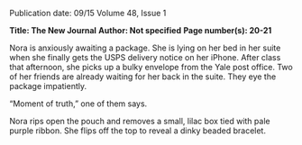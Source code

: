 Publication date: 09/15
Volume 48, Issue 1

**Title: The New Journal**
**Author: Not specified**
**Page number(s): 20-21**

Nora is anxiously awaiting a package. She is lying 
on her bed in her suite when she finally gets 
the USPS delivery notice on her iPhone. After class 
that afternoon, she picks up a bulky envelope from 
the Yale post office. Two of her friends are already 
waiting for her back in the suite. They eye the 
package impatiently.
	
“Moment of truth,” one of them says.
 	
Nora rips open the pouch and removes a small, 
lilac box tied with pale purple ribbon. She flips off the 
top to reveal a dinky beaded bracelet.